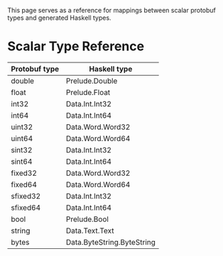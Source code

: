 
This page serves as a reference for mappings between scalar protobuf types and generated Haskell types.

# Scalar Type Reference


| Protobuf type  | Haskell type               |
| -------------- | -------------              |
| double         | Prelude.Double             |
| float          | Prelude.Float              |
| int32          | Data.Int.Int32             |
| int64          | Data.Int.Int64             |
| uint32         | Data.Word.Word32           |
| uint64         | Data.Word.Word64           |
| sint32         | Data.Int.Int32             |
| sint64         | Data.Int.Int64             |
| fixed32        | Data.Word.Word32           |
| fixed64        | Data.Word.Word64           |
| sfixed32       | Data.Int.Int32             |
| sfixed64       | Data.Int.Int64             |
| bool           | Prelude.Bool               |
| string         | Data.Text.Text             |
| bytes          | Data.ByteString.ByteString |

